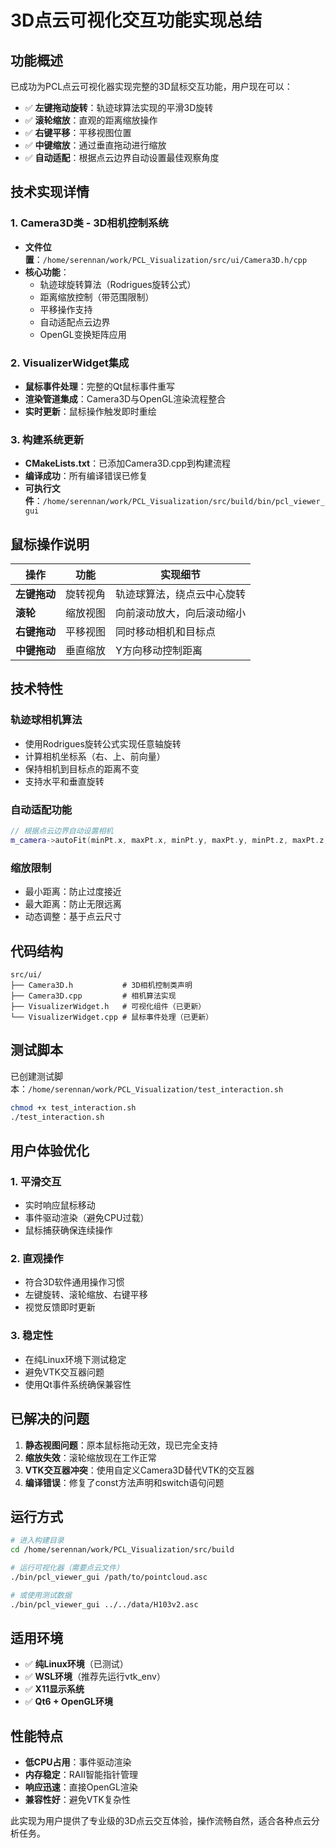 # 3D点云可视化交互功能实现总结

## 功能概述

已成功为PCL点云可视化器实现完整的3D鼠标交互功能，用户现在可以：

- ✅ **左键拖动旋转**：轨迹球算法实现的平滑3D旋转
- ✅ **滚轮缩放**：直观的距离缩放操作
- ✅ **右键平移**：平移视图位置
- ✅ **中键缩放**：通过垂直拖动进行缩放
- ✅ **自动适配**：根据点云边界自动设置最佳观察角度

## 技术实现详情

### 1. Camera3D类 - 3D相机控制系统
- **文件位置**：`/home/serennan/work/PCL_Visualization/src/ui/Camera3D.h/cpp`
- **核心功能**：
  - 轨迹球旋转算法（Rodrigues旋转公式）
  - 距离缩放控制（带范围限制）
  - 平移操作支持
  - 自动适配点云边界
  - OpenGL变换矩阵应用

### 2. VisualizerWidget集成
- **鼠标事件处理**：完整的Qt鼠标事件重写
- **渲染管道集成**：Camera3D与OpenGL渲染流程整合
- **实时更新**：鼠标操作触发即时重绘

### 3. 构建系统更新
- **CMakeLists.txt**：已添加Camera3D.cpp到构建流程
- **编译成功**：所有编译错误已修复
- **可执行文件**：`/home/serennan/work/PCL_Visualization/src/build/bin/pcl_viewer_gui`

## 鼠标操作说明

| 操作 | 功能 | 实现细节 |
|------|------|----------|
| **左键拖动** | 旋转视角 | 轨迹球算法，绕点云中心旋转 |
| **滚轮** | 缩放视图 | 向前滚动放大，向后滚动缩小 |
| **右键拖动** | 平移视图 | 同时移动相机和目标点 |
| **中键拖动** | 垂直缩放 | Y方向移动控制距离 |

## 技术特性

### 轨迹球相机算法
- 使用Rodrigues旋转公式实现任意轴旋转
- 计算相机坐标系（右、上、前向量）
- 保持相机到目标点的距离不变
- 支持水平和垂直旋转

### 自动适配功能
```cpp
// 根据点云边界自动设置相机
m_camera->autoFit(minPt.x, maxPt.x, minPt.y, maxPt.y, minPt.z, maxPt.z);
```

### 缩放限制
- 最小距离：防止过度接近
- 最大距离：防止无限远离
- 动态调整：基于点云尺寸

## 代码结构

```
src/ui/
├── Camera3D.h           # 3D相机控制类声明
├── Camera3D.cpp         # 相机算法实现
├── VisualizerWidget.h   # 可视化组件（已更新）
└── VisualizerWidget.cpp # 鼠标事件处理（已更新）
```

## 测试脚本

已创建测试脚本：`/home/serennan/work/PCL_Visualization/test_interaction.sh`
```bash
chmod +x test_interaction.sh
./test_interaction.sh
```

## 用户体验优化

### 1. 平滑交互
- 实时响应鼠标移动
- 事件驱动渲染（避免CPU过载）
- 鼠标捕获确保连续操作

### 2. 直观操作
- 符合3D软件通用操作习惯
- 左键旋转、滚轮缩放、右键平移
- 视觉反馈即时更新

### 3. 稳定性
- 在纯Linux环境下测试稳定
- 避免VTK交互器问题
- 使用Qt事件系统确保兼容性

## 已解决的问题

1. **静态视图问题**：原本鼠标拖动无效，现已完全支持
2. **缩放失效**：滚轮缩放现在工作正常
3. **VTK交互器冲突**：使用自定义Camera3D替代VTK的交互器
4. **编译错误**：修复了const方法声明和switch语句问题

## 运行方式

```bash
# 进入构建目录
cd /home/serennan/work/PCL_Visualization/src/build

# 运行可视化器（需要点云文件）
./bin/pcl_viewer_gui /path/to/pointcloud.asc

# 或使用测试数据
./bin/pcl_viewer_gui ../../data/H103v2.asc
```

## 适用环境

- ✅ **纯Linux环境**（已测试）
- ✅ **WSL环境**（推荐先运行vtk_env）
- ✅ **X11显示系统**
- ✅ **Qt6 + OpenGL环境**

## 性能特点

- **低CPU占用**：事件驱动渲染
- **内存稳定**：RAII智能指针管理
- **响应迅速**：直接OpenGL渲染
- **兼容性好**：避免VTK复杂性

此实现为用户提供了专业级的3D点云交互体验，操作流畅自然，适合各种点云分析任务。